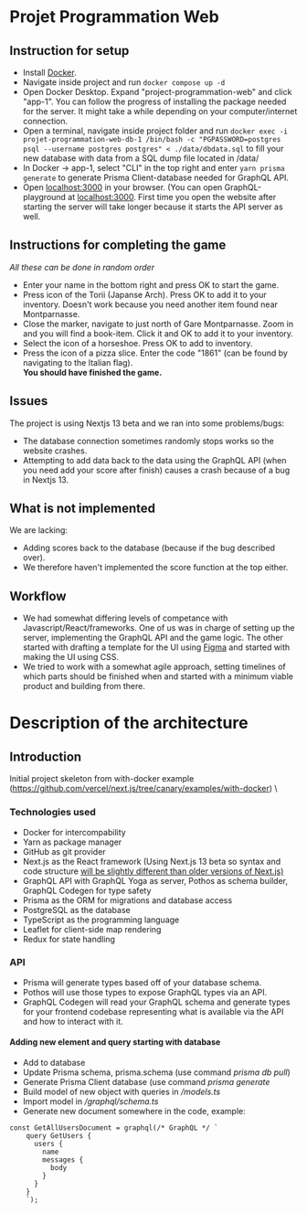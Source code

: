 # Projet Programmation Web

## Instruction for setup

- Install [Docker](https://www.docker.com/products/docker-desktop/).
- Navigate inside project and run `docker compose up -d`
- Open Docker Desktop. Expand "project-programmation-web" and click "app-1". You can follow the progress of installing the package needed for the server. It might take a while depending on your computer/internet connection.
- Open a terminal, navigate inside project folder and run `docker exec -i projet-programmation-web-db-1 /bin/bash -c "PGPASSWORD=postgres psql --username postgres postgres" < ./data/dbdata.sql` to fill your new database with data from a SQL dump file located in /data/
- In Docker -> app-1, select "CLI" in the top right and enter `yarn prisma generate` to generate Prisma Client-database needed for GraphQL API.
- Open [localhost:3000](localhost:3000) in your browser. (You can open GraphQL-playground at [localhost:3000](localhost:3000/api/graphql). First time you open the website after starting the server will take longer because it starts the API server as well.

## Instructions for completing the game

<em>All these can be done in random order</em>

- Enter your name in the bottom right and press OK to start the game.
- Press icon of the Torii (Japanse Arch). Press OK to add it to your inventory. Doesn't work because you need another item found near Montparnasse.
- Close the marker, navigate to just north of Gare Montparnasse. Zoom in and you will find a book-item. Click it and OK to add it to your inventory.
- Select the icon of a horseshoe. Press OK to add to inventory.
- Press the icon of a pizza slice. Enter the code "1861" (can be found by navigating to the Italian flag). \
  **You should have finished the game.**

## Issues

The project is using Nextjs 13 beta and we ran into some problems/bugs:

- The database connection sometimes randomly stops works so the website crashes.
- Attempting to add data back to the data using the GraphQL API (when you need add your score after finish) causes a crash because of a bug in Nextjs 13.

## What is not implemented

We are lacking:

- Adding scores back to the database (because if the bug described over).
- We therefore haven't implemented the score function at the top either.

## Workflow

- We had somewhat differing levels of competance with Javascript/React/frameworks. One of us was in charge of setting up the server, implementing the GraphQL API and the game logic. The other started with drafting a template for the UI using [Figma](https://www.figma.com/) and started with making the UI using CSS.
- We tried to work with a somewhat agile approach, setting timelines of which parts should be finished when and started with a minimum viable product and building from there.

# Description of the architecture

## Introduction

Initial project skeleton from with-docker example (https://github.com/vercel/next.js/tree/canary/examples/with-docker) \

### Technologies used

- Docker for intercompability
- Yarn as package manager
- GitHub as git provider
- Next.js as the React framework (Using Next.js 13 beta so syntax and code structure [will be slightly different than older versions of Next.js)](https://nextjs.org/blog/next-13)
- GraphQL API with GraphQL Yoga as server, Pothos as schema builder, GraphQL Codegen for type safety
- Prisma as the ORM for migrations and database access
- PostgreSQL as the database
- TypeScript as the programming language
- Leaflet for client-side map rendering
- Redux for state handling

### API

- Prisma will generate types based off of your database schema.
- Pothos will use those types to expose GraphQL types via an API.
- GraphQL Codegen will read your GraphQL schema and generate types for your frontend codebase representing what is available via the API and how to interact with it.

#### Adding new element and query starting with database

- Add to database
- Update Prisma schema, prisma.schema (use command <em>prisma db pull</em>)
- Generate Prisma Client database (use command <em>prisma generate</em>
- Build model of new object with queries in <em>/models.ts</em>
- Import model in <em>/graphql/schema.ts</em>
- Generate new document somewhere in the code, example:

```
const GetAllUsersDocument = graphql(/* GraphQL */ `
    query GetUsers {
      users {
        name
        messages {
          body
        }
      }
    }
    `);
```

